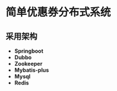 # 简单优惠券分布式系统
## 采用架构
- **Springboot**
- **Dubbo**
- **Zookeeper**
- **Mybatis-plus**
- **Mysql**
- **Redis**
